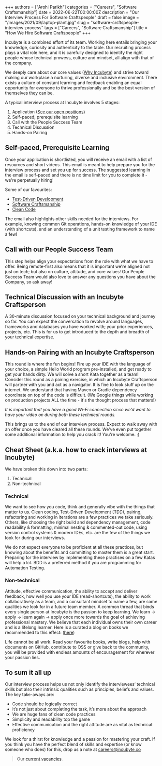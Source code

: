 +++
authors = ["Arohi Parikh"]
categories = ["Careers", "Software Craftsmanship"]
date = 2022-06-22T00:00:00Z
description = "Our Interview Process For Software Craftspeople"
draft = false
image = "/images/2021/09/laptop-plant.jpg"
slug = "software-crsftspeople-interview-process"
tags = ["Careers", "Software Craftsmanship"]
title = "How We Hire Software Craftspeople"
+++

Incubyte is a combined effort of its team. Working here entails bringing your knowledge, curiosity and authenticity to the table. Our recruiting process plays a vital role here, and it is carefully designed to identify the right people whose technical prowess, culture and mindset, all align with that of the company.

We deeply care about our core values ([Why Incubyte](https://blog.incubyte.co/blog/why-incubyte/)) and strive toward making our workplace a nurturing, diverse and inclusive environment. There exists a culture of constant learning and feedback enabling an equal opportunity for everyone to thrive professionally and be the best version of themselves they can be.

A typical interview process at Incubyte involves 5 stages:

1. Application ([See our open positions](https://incubyte.co/careers))
2. Self-paced, prerequisite learning
3. Call with the People Success Team
4. Technical Discussion
5. Hands-on Pairing

## Self-paced, Prerequisite Learning
Once your application is shortlisted, you will receive an email with a list of resources and short videos. This email is meant to help prepare you for the interview process and set you up for success. The suggested learning in the email is self-paced and there is no time limit for you to complete it - we're perpetually hiring!

Some of our favourites:
- [Test-Driven Development](https://www.youtube.com/watch?v=qkblc5WRn-U)
- [Software Craftsmanship](https://www.youtube.com/watch?v=c07uQGBZl0A)
- [Clean Code](https://www.youtube.com/watch?v=zV079g7Irks&feature=emb_imp_woyt)

The email also highlights other skills needed for the interviews. For example, knowing common Git operations, hands-on knowledge of your IDE (with shortcuts), and an understanding of a unit testing framework to name a few!

## Call with our People Success Team
This step helps align your expectations from the role with what we have to offer. Being remote-first also means that it is important we're aligned not just on tech; but also on culture, attitude, and core values! Our People Success Team would also love to answer any questions you have about the Company, so ask away!

## Technical Discussion with an Incubyte Craftsperson
A 30-minute discussion focused on your technical background and journey so far. You can expect the conversation to revolve around languages, frameworks and databases you have worked with; your prior experiences, projects, etc. This is for us to get introduced to the depth and breadth of your technical expertise.

## Hands-on Pairing with an Incubyte Craftsperson
This round is where the fun begins! Fire up your IDE with the language of your choice, a simple Hello World program pre-installed, and get ready to get your hands dirty. We will solve a short Kata together as a team! Consider this round as a pairing exercise, in which an Incubyte Craftsperson will partner with you and act as a navigator. It is fine to look stuff up on the internet. We understand that having Maven or Gradle dependency coordinate on top of the code is difficult. (We Google things while working on production projects ALL the time - it's the thought process that matters!)

*It is important that you have a good Wi-Fi connection since we'd want to have your video on during both these technical rounds.*

This brings us to the end of our interview process. Expect to walk away with an offer once you have cleared all these rounds. We've even put together some additional information to help you crack it! You're welcome. ;)


## Cheat Sheet (a.k.a. how to crack interviews at Incubyte)

We have broken this down into two parts:

1. Technical
2. Non-technical

### Technical
We want to see how you code, think and generally vibe with the things that matter to us. Clean coding, Test-Driven Development (TDD), pairing, refactoring and working in iterations are a few practices we take seriously. Others, like choosing the right build and dependency management, code readability & formatting, minimal nesting & commented-out code, using version control systems & modern IDEs, etc. are the few of the things we look for during our interviews.

We do not expect everyone to be proficient at all these practices, but knowing about the benefits and committing to master them is a great start. Preparing for the interview by implementing these practises on a few Katas will help a lot. BDD is a preferred method if you are programming for Automation Testing.


### Non-technical
Attitude, effective communication, the ability to accept and deliver feedback, how well you use your IDE (read-shortcuts), the ability to work collaboratively as a team, and a consultant mindset to name a few, are some qualities we look for in a future team member. A common thread that binds every single person at Incubyte is the passion to keep learning. We learn -> apply -> learn again -> apply once more towards the goal of achieving professional mastery. We believe that each individual owns their own career and is a lifelong learner. Here is a curated a blog on books we recommended to this effect: ([here](https://blog.incubyte.co/blog/books-we-believe-should-be-on-your-bookshelf-and-read-them-too/))

Life cannot be all work. Read your favourite books, write blogs, help with documents on GitHub, contribute to OSS or give back to the community, you will be provided with endless amounts of encouragement for wherever your passion lies.

## To sum it all up

Our interview process helps us not only identify the interviewees’ technical skills but also their intrinsic qualities such as principles, beliefs and values. The key take-aways are:

- Code should be logically correct
- It’s not just about completing the task, it’s more about the approach
- We are huge fans of clean code practices
- Simplicity and readability top the game
- Effective communication and the right attitude are as vital as technical proficiency

We look for a thirst for knowledge and a passion for mastering your craft. If you think you have the perfect blend of skills and expertise (or know someone who does) for this, drop us a note at careers@incubyte.co


> Our [current vacancies](https://incubyte.co/careers).
